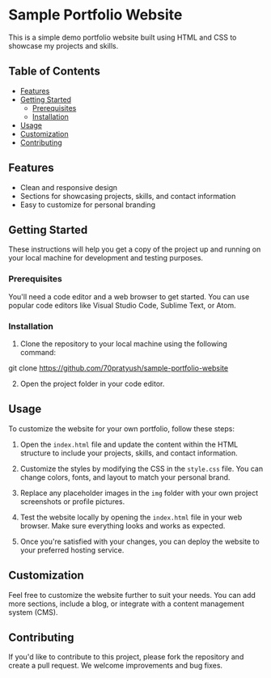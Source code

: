 # Sample Portfolio Website

This is a simple demo portfolio website built using HTML and CSS to showcase my projects and skills.

## Table of Contents

- [Features](#features)
- [Getting Started](#getting-started)
  - [Prerequisites](#prerequisites)
  - [Installation](#installation)
- [Usage](#usage)
- [Customization](#customization)
- [Contributing](#contributing)

## Features

- Clean and responsive design
- Sections for showcasing projects, skills, and contact information
- Easy to customize for personal branding

## Getting Started

These instructions will help you get a copy of the project up and running on your local machine for development and testing purposes.

### Prerequisites

You'll need a code editor and a web browser to get started. You can use popular code editors like Visual Studio Code, Sublime Text, or Atom.

### Installation

1. Clone the repository to your local machine using the following command:

git clone https://github.com/70pratyush/sample-portfolio-website


2. Open the project folder in your code editor.

## Usage

To customize the website for your own portfolio, follow these steps:

1. Open the `index.html` file and update the content within the HTML structure to include your projects, skills, and contact information.

2. Customize the styles by modifying the CSS in the `style.css` file. You can change colors, fonts, and layout to match your personal brand.

3. Replace any placeholder images in the `img` folder with your own project screenshots or profile pictures.

4. Test the website locally by opening the `index.html` file in your web browser. Make sure everything looks and works as expected.

5. Once you're satisfied with your changes, you can deploy the website to your preferred hosting service.

## Customization

Feel free to customize the website further to suit your needs. You can add more sections, include a blog, or integrate with a content management system (CMS).

## Contributing

If you'd like to contribute to this project, please fork the repository and create a pull request. We welcome improvements and bug fixes.



